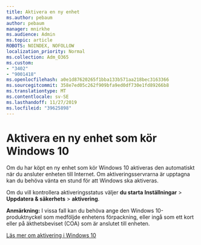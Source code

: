 ```yaml
---
title: Aktivera en ny enhet
ms.author: pebaum
author: pebaum
manager: mnirkhe
ms.audience: Admin
ms.topic: article
ROBOTS: NOINDEX, NOFOLLOW
localization_priority: Normal
ms.collection: Adm_O365
ms.custom:
- "3402"
- "9001418"
ms.openlocfilehash: a0e1d87620265f1bba133b571aa218bec3163366
ms.sourcegitcommit: 358e7ed05c262f909bfa9ed0df730e1fd89266b8
ms.translationtype: MT
ms.contentlocale: sv-SE
ms.lasthandoff: 11/27/2019
ms.locfileid: "39625898"
---
```

# <a name="activating-a-new-device-running-windows-10"></a>Aktivera en ny enhet som kör Windows 10

Om du har köpt en ny enhet som kör Windows 10 aktiveras den automatiskt när du ansluter enheten till Internet. Om aktiveringsservrarna är upptagna kan du behöva vänta en stund för att Windows ska aktiveras.

Om du vill kontrollera aktiveringsstatus väljer **du starta** **Inställningar** > **Uppdatera & säkerhets** > **aktivering**.

**Anmärkning:** I vissa fall kan du behöva ange den Windows 10-produktnyckel som medföljde enhetens förpackning, eller ingå som ett kort eller på äkthetsbeviset (COA) som är anslutet till enheten.

[Läs mer om aktivering i Windows 10](https://support.microsoft.com/help/12440)